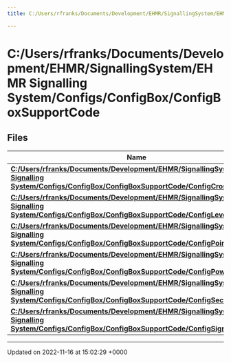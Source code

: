 ```yaml
---
title: C:/Users/rfranks/Documents/Development/EHMR/SignallingSystem/EHMR Signalling System/Configs/ConfigBox/ConfigBoxSupportCode

---
```


# C:/Users/rfranks/Documents/Development/EHMR/SignallingSystem/EHMR Signalling System/Configs/ConfigBox/ConfigBoxSupportCode



## Files

| Name           |
| -------------- |
| **[C:/Users/rfranks/Documents/Development/EHMR/SignallingSystem/EHMR Signalling System/Configs/ConfigBox/ConfigBoxSupportCode/ConfigCrossing.vb](/SignallingSystem-doc/vb/Files/ConfigCrossing_8vb/#file-configcrossing.vb)**  |
| **[C:/Users/rfranks/Documents/Development/EHMR/SignallingSystem/EHMR Signalling System/Configs/ConfigBox/ConfigBoxSupportCode/ConfigLevers.vb](/SignallingSystem-doc/vb/Files/ConfigLevers_8vb/#file-configlevers.vb)**  |
| **[C:/Users/rfranks/Documents/Development/EHMR/SignallingSystem/EHMR Signalling System/Configs/ConfigBox/ConfigBoxSupportCode/ConfigPoints.vb](/SignallingSystem-doc/vb/Files/ConfigPoints_8vb/#file-configpoints.vb)**  |
| **[C:/Users/rfranks/Documents/Development/EHMR/SignallingSystem/EHMR Signalling System/Configs/ConfigBox/ConfigBoxSupportCode/ConfigPower.vb](/SignallingSystem-doc/vb/Files/ConfigPower_8vb/#file-configpower.vb)**  |
| **[C:/Users/rfranks/Documents/Development/EHMR/SignallingSystem/EHMR Signalling System/Configs/ConfigBox/ConfigBoxSupportCode/ConfigSections.vb](/SignallingSystem-doc/vb/Files/ConfigSections_8vb/#file-configsections.vb)**  |
| **[C:/Users/rfranks/Documents/Development/EHMR/SignallingSystem/EHMR Signalling System/Configs/ConfigBox/ConfigBoxSupportCode/ConfigSignals.vb](/SignallingSystem-doc/vb/Files/ConfigSignals_8vb/#file-configsignals.vb)**  |






-------------------------------

Updated on 2022-11-16 at 15:02:29 +0000
